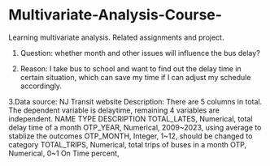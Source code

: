 # Multivariate-Analysis-Course-
Learning multivariate analysis. Related assignments and project.

1. Question: whether month and other issues will influence the bus delay?

2. Reason: I take bus to school and want to find out the delay time in certain situation, which can save my time if I can adjust my schedule accordingly.

3.Data source: NJ Transit website
  Description: There are 5 columns in total. The dependent variable is delaytime, remaining 4 variables are independent.
    NAME            TYPE                         DESCRIPTION
    TOTAL_LATES,   Numerical,               total delay time of a month
    OTP_YEAR,      Numerical,          2009~2023, using average to stablize the outcomes
    OTP_MONTH,     Integer,                       1~12, should be changed to category
    TOTAL_TRIPS,   Numerical,               total trips of buses in a month
    OTP,           Numerical,                0~1 On Time percent,
